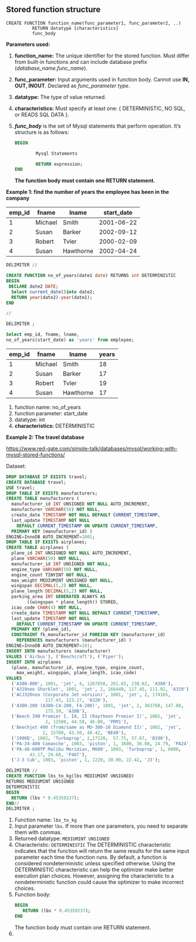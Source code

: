 ## Stored function structure 
```
CREATE FUNCTION function_name(func_parameter1, func_parameter2, ..)
          RETURN datatype [characteristics]
          func_body
```
**Parameters used:**

1. **function_name:** The unique identifier for the stored function. Must differ from built-in functions and can include database prefix (*database_name.func_name*).
2. **func_parameter:** Input arguments used in function body. Cannot use **IN, OUT, INOUT**. Declared as *func_parameter type*.
3. **datatype:** The type of value returned.
4. **characteristics:** Must specify at least one: { DETERMINISTIC, NO SQL, or READS SQL DATA }.
5. ***func_body*** is the set of Mysql statements that perform operation. It’s structure is as follows:
    
    ```sql
    BEGIN
    
            Mysql Statements
    
            RETURN expression;
    END
    ```
    
    **The function body must contain one RETURN statement.**

**Example 1:  find the number of years the employee has been in the company**

| **emp_id** | **fname** | **lname** | **start_date** |
| --- | --- | --- | --- |
| 1 | Michael | Smith | 2001-06-22 |
| 2 | Susan | Barker | 2002-09-12 |
| 3 | Robert | Tvler | 2000-02-09 |
| 4 | Susan | Hawthorne | 2002-04-24 |

```sql
DELIMITER //

CREATE FUNCTION no_of_years(date1 date) RETURNS int DETERMINISTIC
BEGIN
 DECLARE date2 DATE;
  Select current_date()into date2;
  RETURN year(date2)-year(date1);
END 

//

DELIMITER ;

Select emp_id, fname, lname, 
no_of_years(start_date) as 'years' from employee;
```

| **emp_id** | **fname** | **lname** | **years** |
| --- | --- | --- | --- |
| 1 | Michael | Smith | 18 |
| 2 | Susan | Barker | 17 |
| 3 | Robert | Tvler | 19 |
| 4 | Susan | Hawthorne | 17 |
1. function name: no_of_years
2. function parameter: start_date
3. datatype: int 
4. **characteristics:** DETERMINISTIC

**Example 2:  The travel database** 

https://www.red-gate.com/simple-talk/databases/mysql/working-with-mysql-stored-functions/ 

Dataset: 
```sql
DROP DATABASE IF EXISTS travel;
CREATE DATABASE travel;
USE travel;
DROP TABLE IF EXISTS manufacturers;
CREATE TABLE manufacturers (
  manufacturer_id INT UNSIGNED NOT NULL AUTO_INCREMENT,
  manufacturer VARCHAR(50) NOT NULL,
  create_date TIMESTAMP NOT NULL DEFAULT CURRENT_TIMESTAMP,
  last_update TIMESTAMP NOT NULL 
    DEFAULT CURRENT_TIMESTAMP ON UPDATE CURRENT_TIMESTAMP,
  PRIMARY KEY (manufacturer_id) ) 
ENGINE=InnoDB AUTO_INCREMENT=1001;
DROP TABLE IF EXISTS airplanes;
CREATE TABLE airplanes (
  plane_id INT UNSIGNED NOT NULL AUTO_INCREMENT,
  plane VARCHAR(50) NOT NULL,
  manufacturer_id INT UNSIGNED NOT NULL,
  engine_type VARCHAR(50) NOT NULL,
  engine_count TINYINT NOT NULL,
  max_weight MEDIUMINT UNSIGNED NOT NULL,
  wingspan DECIMAL(5,2) NOT NULL,
  plane_length DECIMAL(5,2) NOT NULL,
  parking_area INT GENERATED ALWAYS AS 
        ((wingspan * plane_length)) STORED,
  icao_code CHAR(4) NOT NULL,
  create_date TIMESTAMP NOT NULL DEFAULT CURRENT_TIMESTAMP,
  last_update TIMESTAMP NOT NULL 
    DEFAULT CURRENT_TIMESTAMP ON UPDATE CURRENT_TIMESTAMP,
  PRIMARY KEY (plane_id),
  CONSTRAINT fk_manufacturer_id FOREIGN KEY (manufacturer_id) 
    REFERENCES manufacturers (manufacturer_id) ) 
ENGINE=InnoDB AUTO_INCREMENT=101;
INSERT INTO manufacturers (manufacturer)
VALUES ('Airbus'), ('Beechcraft'), ('Piper');
INSERT INTO airplanes 
  (plane, manufacturer_id, engine_type, engine_count, 
    max_weight, wingspan, plane_length, icao_code)
VALUES 
  ('A380-800', 1001, 'jet', 4, 1267658, 261.65, 238.62, 'A388'),
  ('A319neo Sharklet', 1001, 'jet', 2, 166449, 117.45, 111.02, 'A319'),
  ('ACJ320neo (Corporate Jet version)', 1001, 'jet', 2, 174165, 
               117.45, 123.27, 'A320'),
  ('A300-200 (A300-C4-200, F4-200)', 1001, 'jet', 2, 363760, 147.08, 
               175.50, 'A30B'),
  ('Beech 390 Premier I, IA, II (Raytheon Premier I)', 1002, 'jet', 
               2, 12500, 44.50, 46.00, 'PRM1'),
  ('Beechjet 400 (from/same as MU-300-10 Diamond II)', 1002, 'jet', 
              2, 15780, 43.50, 48.42, 'BE40'),
  ('1900D', 1002, 'Turboprop', 2,17120,  57.75, 57.67, 'B190'),
  ('PA-24-400 Comanche', 1003, 'piston', 1, 3600, 36.00, 24.79, 'PA24'),
  ('PA-46-600TP Malibu Meridian, M600', 1003, 'Turboprop', 1, 6000, 
         43.17, 29.60, 'P46T'),
  ('J-3 Cub', 1003, 'piston', 1, 1220, 38.00, 22.42, 'J3');
```

```sql
DELIMITER //
CREATE FUNCTION lbs_to_kg(lbs MEDIUMINT UNSIGNED)
RETURNS MEDIUMINT UNSIGNED 
DETERMINISTIC
BEGIN
  RETURN (lbs * 0.45359237);
END//
DELIMITER ;
```

1. Function name: `lbs_to_kg`
2. Input parameter `lbs`. If more than one parameters, you need to separate them with commas.
3. Returned datatype: `MEDIUMINT UNSIGNED `
4. Characteristic: `DETERMINISTIC` The DETERMINISTIC characteristic indicates that the function will return the same results for the same input parameter each time the function runs. By default, a function is considered nondeterministic unless specified otherwise. Using the DETERMINISTIC characteristic can help the optimizer make better execution plan choices. However, assigning the characteristic to a nondeterministic function could cause the optimizer to make incorrect choices.
5. Function body:
   ```sql
   BEGIN
      RETURN (lbs * 0.45359237);
   END
   ```
   The function body must contain one RETURN statement.
6. 
   

